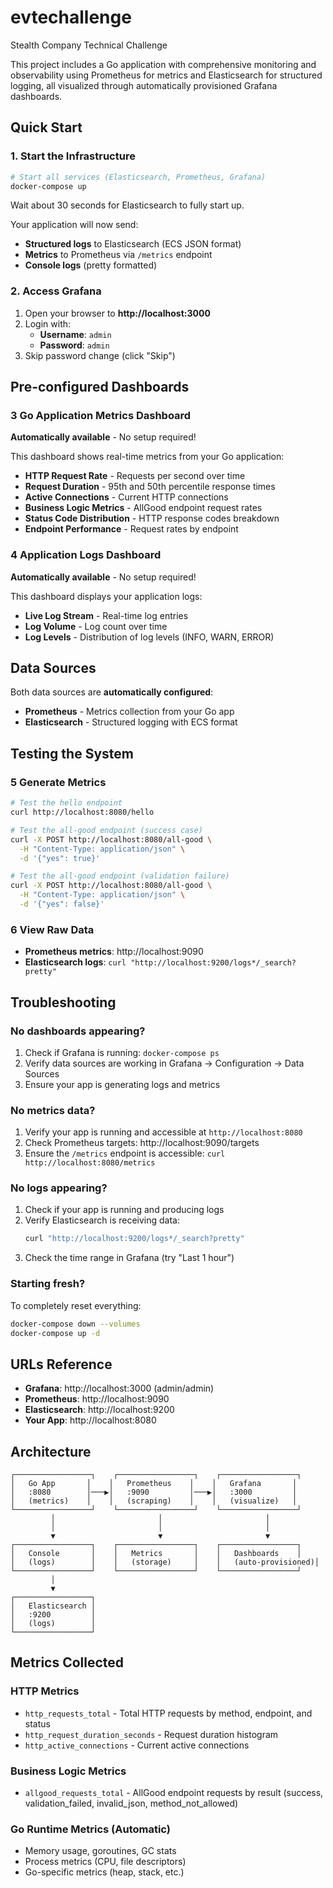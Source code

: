 # evtechallenge
Stealth Company Technical Challenge

This project includes a Go application with comprehensive monitoring and observability using Prometheus for metrics and Elasticsearch for structured logging, all visualized through automatically provisioned Grafana dashboards.

## Quick Start

### 1. Start the Infrastructure
```bash
# Start all services (Elasticsearch, Prometheus, Grafana)
docker-compose up
```

Wait about 30 seconds for Elasticsearch to fully start up.


Your application will now send:
- **Structured logs** to Elasticsearch (ECS JSON format)
- **Metrics** to Prometheus via `/metrics` endpoint
- **Console logs** (pretty formatted)

### 2. Access Grafana
1. Open your browser to **http://localhost:3000**
2. Login with:
   - **Username**: `admin`
   - **Password**: `admin`
3. Skip password change (click "Skip")

## Pre-configured Dashboards

### 3 Go Application Metrics Dashboard
**Automatically available** - No setup required!

This dashboard shows real-time metrics from your Go application:
- **HTTP Request Rate** - Requests per second over time
- **Request Duration** - 95th and 50th percentile response times
- **Active Connections** - Current HTTP connections
- **Business Logic Metrics** - AllGood endpoint request rates
- **Status Code Distribution** - HTTP response codes breakdown
- **Endpoint Performance** - Request rates by endpoint

### 4 Application Logs Dashboard
**Automatically available** - No setup required!

This dashboard displays your application logs:
- **Live Log Stream** - Real-time log entries
- **Log Volume** - Log count over time
- **Log Levels** - Distribution of log levels (INFO, WARN, ERROR)

## Data Sources

Both data sources are **automatically configured**:

- **Prometheus** - Metrics collection from your Go app
- **Elasticsearch** - Structured logging with ECS format

## Testing the System

### 5 Generate Metrics
```bash
# Test the hello endpoint
curl http://localhost:8080/hello

# Test the all-good endpoint (success case)
curl -X POST http://localhost:8080/all-good \
  -H "Content-Type: application/json" \
  -d '{"yes": true}'

# Test the all-good endpoint (validation failure)
curl -X POST http://localhost:8080/all-good \
  -H "Content-Type: application/json" \
  -d '{"yes": false}'
```

### 6 View Raw Data
- **Prometheus metrics**: http://localhost:9090
- **Elasticsearch logs**: `curl "http://localhost:9200/logs*/_search?pretty"`

## Troubleshooting

### No dashboards appearing?
1. Check if Grafana is running: `docker-compose ps`
2. Verify data sources are working in Grafana → Configuration → Data Sources
3. Ensure your app is generating logs and metrics

### No metrics data?
1. Verify your app is running and accessible at `http://localhost:8080`
2. Check Prometheus targets: http://localhost:9090/targets
3. Ensure the `/metrics` endpoint is accessible: `curl http://localhost:8080/metrics`

### No logs appearing?
1. Check if your app is running and producing logs
2. Verify Elasticsearch is receiving data:
   ```bash
   curl "http://localhost:9200/logs*/_search?pretty"
   ```
3. Check the time range in Grafana (try "Last 1 hour")

### Starting fresh?
To completely reset everything:
```bash
docker-compose down --volumes
docker-compose up -d
```

## URLs Reference
- **Grafana**: http://localhost:3000 (admin/admin)
- **Prometheus**: http://localhost:9090
- **Elasticsearch**: http://localhost:9200
- **Your App**: http://localhost:8080

## Architecture

```
┌─────────────────┐    ┌─────────────────┐    ┌─────────────────┐
│   Go App       │    │   Prometheus    │    │   Grafana       │
│   :8080        │───▶│   :9090         │───▶│   :3000         │
│   (metrics)    │    │   (scraping)    │    │   (visualize)   │
└─────────────────┘    └─────────────────┘    └─────────────────┘
         │                       │                       │
         │                       │                       │
         ▼                       ▼                       ▼
┌─────────────────┐    ┌─────────────────┐    ┌─────────────────┐
│   Console       │    │   Metrics       │    │   Dashboards    │
│   (logs)        │    │   (storage)     │    │   (auto-provisioned)│
└─────────────────┘    └─────────────────┘    └─────────────────┘
         │
         ▼
┌─────────────────┐
│   Elasticsearch │
│   :9200         │
│   (logs)        │
└─────────────────┘
```

## Metrics Collected

### HTTP Metrics
- `http_requests_total` - Total HTTP requests by method, endpoint, and status
- `http_request_duration_seconds` - Request duration histogram
- `http_active_connections` - Current active connections

### Business Logic Metrics
- `allgood_requests_total` - AllGood endpoint requests by result (success, validation_failed, invalid_json, method_not_allowed)

### Go Runtime Metrics (Automatic)
- Memory usage, goroutines, GC stats
- Process metrics (CPU, file descriptors)
- Go-specific metrics (heap, stack, etc.)